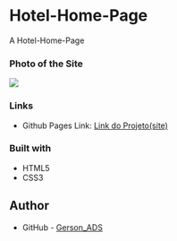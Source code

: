 # Hotel-Home-Page
A Hotel-Home-Page
### Photo of the Site

![](./screenshot.png)


### Links

- Github Pages Link: [Link do Projeto(site)](https://gersonads.github.io/Hotel-Home-Page/)


### Built with

- HTML5
- CSS3

## Author

- GitHub - [Gerson_ADS](https://github.com/GersonADS)

